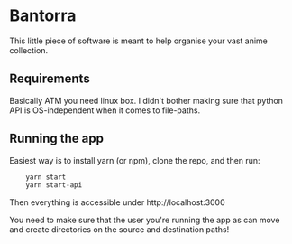 # Bantorra

This little piece of software is meant to help organise your vast anime collection.

## Requirements

Basically ATM you need linux box. I didn't bother making sure that python API is OS-independent when it comes to file-paths.

## Running the app

Easiest way is to install yarn (or npm), clone the repo, and then run:

```bash
	yarn start
	yarn start-api
```

Then everything is accessible under http://localhost:3000

You need to make sure that the user you're running the app as can move and create directories on the source and destination paths!

